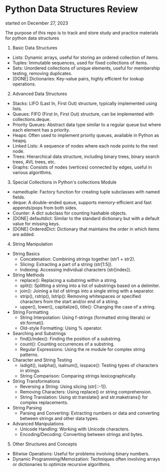 # Python Data Structures Review

started on December 27, 2023

The purpose of this repo is to track and store study and practice materials for python data structures

1. Basic Data Structures

- Lists: Dynamic arrays, useful for storing an ordered collection of items.
- Tuples: Immutable sequences, used for fixed collections of items.
- Sets: Unordered collections of unique elements, useful for membership testing, removing duplicates.
- [DONE] Dictionaries: Key-value pairs, highly efficient for lookup operations.

2. Advanced Data Structures

- Stacks: LIFO (Last In, First Out) structure, typically implemented using lists.
- Queues: FIFO (First In, First Out) structure, can be implemented with collections.deque.
- Priority Queues: Abstract data type similar to a regular queue but where each element has a priority.
- Heaps: Often used to implement priority queues, available in Python as heapq.
- Linked Lists: A sequence of nodes where each node points to the next node.
- Trees: Hierarchical data structure, including binary trees, binary search trees, AVL trees, etc.
- Graphs: Consists of nodes (vertices) connected by edges, useful in various algorithms.

3. Special Collections in Python's collections Module

- namedtuple: Factory function for creating tuple subclasses with named fields.
- deque: A double-ended queue, supports memory-efficient and fast appends/pops from both sides.
- Counter: A dict subclass for counting hashable objects.
- [DONE] defaultdict: Similar to the standard dictionary but with a default value for missing keys.
- [DONE] OrderedDict: Dictionary that maintains the order in which items are added.

4. String Manipulation

- String Basics
  - Concatenation: Combining strings together (str1 + str2).
  - Slicing: Extracting a part of a string (str[1:5]).
  - Indexing: Accessing individual characters (str[index]).
- String Methods
  - replace(): Replacing a substring within a string.
  - split(): Splitting a string into a list of substrings based on a delimiter.
  - join(): Joining a list of strings into a single string with a separator.
  - strip(), rstrip(), lstrip(): Removing whitespaces or specified characters from the start and/or end of a string.
  - upper(), lower(), capitalize(), title(): Changing the case of a string.
- String Formatting
  - String Interpolation: Using f-strings (formatted string literals) or str.format().
  - Old-style Formatting: Using % operator.
- Searching and Substrings
  - find()/index(): Finding the position of a substring.
  - count(): Counting occurrences of a substring.
  - Regular Expressions: Using the re module for complex string patterns.
- Character and String Testing
  - isdigit(), isalpha(), isalnum(), isspace(): Testing types of characters in strings.
  - String Comparison: Comparing strings lexicographically.
- String Transformations
  - Reversing a String: Using slicing (str[::-1]).
  - Removing Characters: Using replace() or string comprehension.
  - String Translation: Using str.translate() and str.maketrans() for complex replacements.
- String Parsing
  - Parsing and Converting: Extracting numbers or data and converting between strings and other data types.
- Advanced Manipulations
  - Unicode Handling: Working with Unicode characters.
  - Encoding/Decoding: Converting between strings and bytes.

5. Other Structures and Concepts

- Bitwise Operations: Useful for problems involving binary numbers.
- Dynamic Programming/Memoization: Techniques often involving arrays or dictionaries to optimize recursive algorithms.
